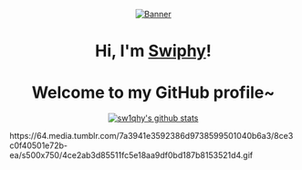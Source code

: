 <p align="center">
  <a href=""><img src="https://media.tenor.com/J-5u9vDR36EAAAAM/mika-misono-mika.gif" alt="Banner"></a>
</p>

<h1 align="center">Hi, I'm <a href="https://github.com/sw1qhy">Swiphy</a>!</h1>
<h1 align="center">Welcome to my GitHub profile~</h1>


<p align="center">
  <a href="https://github.com/sw1phy"><img src="https://github-readme-stats.vercel.app/api?username=sw1phy&hide_border=true&show_icons=true" alt="sw1qhy's github stats"></a>
</p>
https://64.media.tumblr.com/7a3941e3592386d9738599501040b6a3/8ce3c0f40501e72b-ea/s500x750/4ce2ab3d85511fc5e18aa9df0bd187b8153521d4.gif
